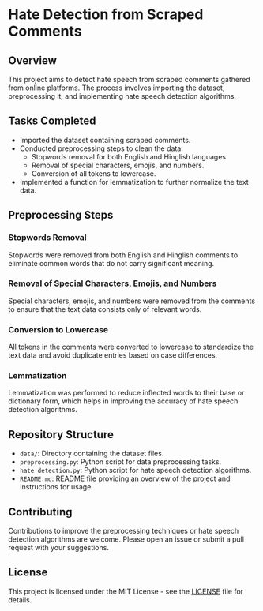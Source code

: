 # Hate Detection from Scraped Comments

## Overview
This project aims to detect hate speech from scraped comments gathered from online platforms. The process involves importing the dataset, preprocessing it, and implementing hate speech detection algorithms.

## Tasks Completed
- Imported the dataset containing scraped comments.
- Conducted preprocessing steps to clean the data:
  - Stopwords removal for both English and Hinglish languages.
  - Removal of special characters, emojis, and numbers.
  - Conversion of all tokens to lowercase.
- Implemented a function for lemmatization to further normalize the text data.

## Preprocessing Steps
### Stopwords Removal
Stopwords were removed from both English and Hinglish comments to eliminate common words that do not carry significant meaning.

### Removal of Special Characters, Emojis, and Numbers
Special characters, emojis, and numbers were removed from the comments to ensure that the text data consists only of relevant words.

### Conversion to Lowercase
All tokens in the comments were converted to lowercase to standardize the text data and avoid duplicate entries based on case differences.

### Lemmatization
Lemmatization was performed to reduce inflected words to their base or dictionary form, which helps in improving the accuracy of hate speech detection algorithms.

## Repository Structure
- `data/`: Directory containing the dataset files.
- `preprocessing.py`: Python script for data preprocessing tasks.
- `hate_detection.py`: Python script for hate speech detection algorithms.
- `README.md`: README file providing an overview of the project and instructions for usage.

## Contributing
Contributions to improve the preprocessing techniques or hate speech detection algorithms are welcome. Please open an issue or submit a pull request with your suggestions.

## License
This project is licensed under the MIT License - see the [LICENSE](LICENSE) file for details.
